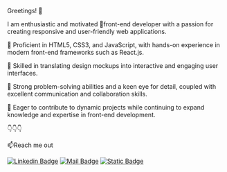 Greetings! 👋

I am enthusiastic and motivated 👶front-end developer with a passion for creating responsive and user-friendly web applications.

📌 Proficient in HTML5, CSS3, and JavaScript, with hands-on experience in modern front-end frameworks such as React.js.

📌 Skilled in translating design mockups into interactive and engaging user interfaces.

📌 Strong problem-solving abilities and a keen eye for detail, coupled with excellent communication and collaboration skills.

📌 Eager to contribute to dynamic projects while continuing to expand knowledge and expertise in front-end development.

👇👇👇

📫Reach me out

[![Linkedin Badge](https://img.shields.io/badge/Iryna%20Tiselko-0A66C2?logo=linkedin&logoColor=white&labelColor=linkedin-0A66C2)](https://www.linkedin.com/in/iryna-tiselko/)
[![Mail Badge](https://img.shields.io/badge/Iryna%20Tiselko-EA4335?style=flat&logo=gmail&logoColor=white&labelColor=EA4335)](mailto:ms.itiselko@gmail.com)
[![Static Badge](https://img.shields.io/badge/Iryna%20Tiselko-25D366?style=flat&logo=whatsapp&logoColor=white&labelColor=25D366)](tel:+380633984100)




